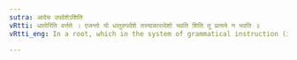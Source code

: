 ```yaml
---
sutra: आदेच उपदेशेऽशिति
vRtti: धातोरिति वर्त्तते । एजन्तो यो धातुरुपदेशे तस्याकारादेशो भवति शिति तु प्रत्यये न भवति ॥
vRtti_eng: In a root, which in the system of grammatical instruction (i. e. in the _Dhatupatha_), ends with a diphthong (ए, ऐ, ओ and औ), there is the substitution of आ for the diphthong, provided that no affix with an indicatory श् follows it.

---
```

